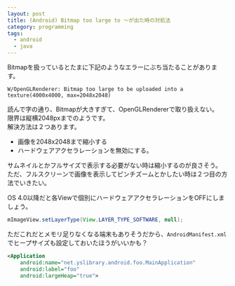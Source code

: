 ```yaml
---
layout: post
title: (Android) Bitmap too large to 〜が出た時の対処法
category: programming
tags:
  - android
  - java
---
```


Bitmapを扱っているとたまに下記のようなエラーにぶち当たることがあります。


```
W/OpenGLRenderer: Bitmap too large to be uploaded into a texture(4000x4000, max=2048x2048)
```

読んで字の通り、Bitmapが大きすぎて、OpenGLRendererで取り扱えない。  
限界は縦横2048pxまでのようです。  
解決方法は２つあります。

- 画像を2048x2048まで縮小する
- ハードウェアアクセラレーションを無効にする。

サムネイルとかフルサイズで表示する必要がない時は縮小するのが良さそう。  
ただ、フルスクリーンで画像を表示してピンチズームとかしたい時は２つ目の方法でいきたい。

OS 4.0以降だと各Viewで個別にハードウェアアクセラレーションをOFFにしましょう。

```java
mImageView.setLayerType(View.LAYER_TYPE_SOFTWARE, null);
```

ただこれだとメモリ足りなくなる端末もありそうだから、`AndroidManifest.xml`でヒープサイズも設定しておいたほうがいいかも？

```xml
<Application
    android:name="net.yslibrary.android.foo.MainApplication"
    android:label="foo"
    android:largeHeap="true">
```




